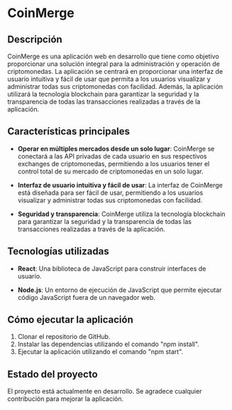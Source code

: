 # CoinMerge

## Descripción

CoinMerge es una aplicación web en desarrollo que tiene como objetivo proporcionar una solución integral para la administración y operación de criptomonedas. La aplicación se centrará en proporcionar una interfaz de usuario intuitiva y fácil de usar que permita a los usuarios visualizar y administrar todas sus criptomonedas con facilidad. Además, la aplicación utilizará la tecnología blockchain para garantizar la seguridad y la transparencia de todas las transacciones realizadas a través de la aplicación.

## Características principales

- **Operar en múltiples mercados desde un solo lugar**: CoinMerge se conectará a las API privadas de cada usuario en sus respectivos exchanges de criptomonedas, permitiendo a los usuarios tener el control total de su mercado de criptomonedas en un solo lugar.

- **Interfaz de usuario intuitiva y fácil de usar**: La interfaz de CoinMerge está diseñada para ser fácil de usar, permitiendo a los usuarios visualizar y administrar todas sus criptomonedas con facilidad.

- **Seguridad y transparencia**: CoinMerge utiliza la tecnología blockchain para garantizar la seguridad y la transparencia de todas las transacciones realizadas a través de la aplicación.

## Tecnologías utilizadas

- **React**: Una biblioteca de JavaScript para construir interfaces de usuario.

- **Node.js**: Un entorno de ejecución de JavaScript que permite ejecutar código JavaScript fuera de un navegador web.

## Cómo ejecutar la aplicación

1. Clonar el repositorio de GitHub.
2. Instalar las dependencias utilizando el comando "npm install".
3. Ejecutar la aplicación utilizando el comando "npm start".

## Estado del proyecto

El proyecto está actualmente en desarrollo. Se agradece cualquier contribución para mejorar la aplicación.